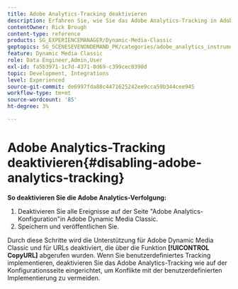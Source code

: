 ```yaml
---
title: Adobe Analytics-Tracking deaktivieren
description: Erfahren Sie, wie Sie das Adobe Analytics-Tracking in Adobe Dynamic Media Classic deaktivieren.
contentOwner: Rick Brough
content-type: reference
products: SG_EXPERIENCEMANAGER/Dynamic-Media-Classic
geptopics: SG_SCENESEVENONDEMAND_PK/categories/adobe_analytics_instrumentation_kit
feature: Dynamic Media Classic
role: Data Engineer,Admin,User
exl-id: fa5b3971-1c7d-4371-8d69-c399cec0390d
topic: Development, Integrations
level: Experienced
source-git-commit: de6997fda88c4471625242ee9cca59b344cee945
workflow-type: tm+mt
source-wordcount: '85'
ht-degree: 3%

---
```


# Adobe Analytics-Tracking deaktivieren{#disabling-adobe-analytics-tracking}

**So deaktivieren Sie die Adobe Analytics-Verfolgung:**

1. Deaktivieren Sie alle Ereignisse auf der Seite &quot;Adobe Analytics-Konfiguration&quot;in Adobe Dynamic Media Classic.
1. Speichern und veröffentlichen Sie.

Durch diese Schritte wird die Unterstützung für Adobe Dynamic Media Classic und für URLs deaktiviert, die über die Funktion **[!UICONTROL CopyURL]** abgerufen wurden. Wenn Sie benutzerdefiniertes Tracking implementieren, deaktivieren Sie das Adobe Analytics-Tracking wie auf der Konfigurationsseite eingerichtet, um Konflikte mit der benutzerdefinierten Implementierung zu vermeiden.
